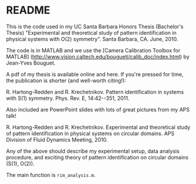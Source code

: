 # README

This is the code used in my UC Santa Barbara Honors Thesis (Bachelor's Thesis)
"Experimental and theoretical study of pattern identification in physical systems with O(2) symmetry". Santa Barbara, CA. June, 2010.

The code is in MATLAB and we use the [Camera Calibration Toolbox for MATLAB] (http://www.vision.caltech.edu/bouguetj/calib_doc/index.html) by Jean-Yves Bouguet.



A pdf of my thesis is available online and here. If you're pressed for time,
the publication is shorter (and well-worth citing!):

R. Hartong-Redden and R. Krechetnikov. Pattern identification in systems with S(1) symmetry.
Phys. Rev. E, 14:42--351, 2011.


Also included are PowerPoint slides with lots of great pictures from my APS talk!

R. Hartong-Redden and R. Krechetnikov. Experimental and theoretical study of pattern identification in physical systems on circular domains. APS Division of Fluid Dynamics Meeting, 2010.


Any of the above should describe my experimental setup, data analysis procedure,
and exciting theory of pattern identification on circular domains (S(1), O(2)).

The main function is `rim_analysis.m`.
